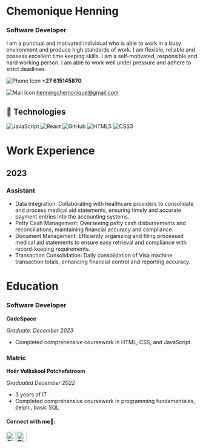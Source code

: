 
# Chemonique Henning

### Software Developer

I am a punctual and motivated individual who is able to work in a busy environment and produce high standards of work. I am flexible, reliable and possess excellent time keeping skills. I am a self-motivated, responsible and hard working person. I am able to work well under pressure and adhere to strict deadlines.

![Phone Icon](https://img.icons8.com/ios-filled/20/000000/phone.png) **+27 615145870**

![Mail Icon](https://img.icons8.com/ios-glyphs/20/000000/new-post.png) [henningchemonique@gmail.com](mailto:henningchemonique@gmail.com)

<!-- ![Website Icon](https://img.icons8.com/external-anggara-basic-outline-anggara-putra/20/000000/external-website-ui-basic-anggara-basic-outline-anggara-putra.png)   [www.example.com](http://www.example.com) -->



## 👾 Technologies

![JavaScript](https://img.shields.io/badge/-JavaScript-black?style=flat-circle&logo=javascript)
![React](https://img.shields.io/badge/-React-black?style=flat-circle&logo=react)
![GitHub](https://img.shields.io/badge/-GitHub-181717?style=flat-circle&logo=github)
![HTML5](https://img.shields.io/badge/-HTML5-black?style=flat-circle&logo=html5&logoColor=white)
![CSS3](https://img.shields.io/badge/-CSS3-black?style=flat-circle&logo=css3)

# Work Experience

## 2023

### Assistant

- Data Integration: Collaborating with healthcare providers to consolidate and process medical aid statements, ensuring timely and accurate payment entries into the accounting systems.
- Petty Cash Management: Overseeing petty cash disbursements and reconciliations, maintaining financial accuracy and compliance.
- Document Management: Efficiently organizing and filing processed medical aid statements to ensure easy retrieval and compliance with record-keeping requirements.
- Transaction Consolidation: Daily consolidation of Visa machine transaction totals, enhancing financial control and reporting accuracy.

<!-- ## 2022
### Web Development Intern at XYZ Company

- Assisted the development team in designing and implementing responsive web applications using technologies such as HTML, CSS, and JavaScript.
- Collaborated with UX/UI designers to enhance the user experience and ensure web designs were implemented accurately and efficiently.
- Conducted regular code reviews and debugging sessions, resulting in a 15% reduction in site load time and a 10% increase in overall site performance.

- Assisted in designing and developing responsive web pages using HTML, CSS, and JavaScript.
- Collaborated with a team of five developers to implement new features for the company's main website, resulting in a 15% increase in user engagement.
- Debugged and optimized existing codebase, improving page load times by 20%. -->

# Education

### Software Developer

**CodeSpace**

*Graduate: December 2023* 

- Completed comprehensive coursework in HTML, CSS, and JavaScript.

### Matric

**Hoër Volkskool Potchefstroom**

*Graduated December 2022* 

- 3 years of IT 
- Completed comprehensive coursework in programming fundamentales, delphi, basic SQL

<h4> Connect with me🤝: <h4>
  </hr>
  <a href="https://www.linkedin.com/in/chemonique-henning-75b24419a/">
   <img align="left" alt=" Chemonique Henning  | Linkedin" width="24px" src="https://www.vectorlogo.zone/logos/linkedin/linkedin-icon.svg" />
  </a>
  <a href="mailto:henningchemonique@gmail.com">
    <img align="left" alt="Chemonique Henning  | Gmail" width="26px" src="https://www.vectorlogo.zone/logos/gmail/gmail-icon.svg" />
  </a>
  <!-- <a href="https://twitter.com/username">
    <img align="left" alt="Name Surname | Twitter" width="26px" src="https://www.vectorlogo.zone/logos/twitter/twitter-official.svg" />
  </a> -->

<!-- [![trophy](https://github-profile-trophy.vercel.app/?username=jessklette)](https://github.com/jessklette/github-profile-trophy)
   <a href="https://github.com/chemonique">
    <img align="left" alt= "Chemonique Henning | Github" width="26px" src="https://www.vectorlogo.zone/logos/github/github-tile.svg" />
  </a> -->
  <br>


<!--
**chemonique/chemonique** is a ✨ _special_ ✨ repository because its `README.md` (this file) appears on your GitHub profile.

Here are some ideas to get you started:

- 🔭 I’m currently working on ...
- 🌱 I’m currently learning ...
- 👯 I’m looking to collaborate on ...
- 🤔 I’m looking for help with ...
- 💬 Ask me about ...
- 📫 How to reach me: ...
- 😄 Pronouns: ...
- ⚡ Fun fact: ...
-->
